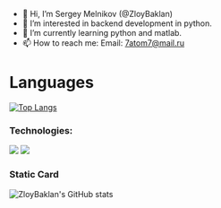 - 👋 Hi, I’m Sergey Melnikov (@ZloyBaklan)
- 👀 I’m interested in backend development in python.
- 🌱 I’m currently learning python and matlab.
- 📫 How to reach me:
    Email: 7atom7@mail.ru
# Languages
[![Top Langs](https://github-readme-stats.vercel.app/api/top-langs/?username=ZloyBaklan&layout=compact)](https://github.com/ZloyBaklan/github-readme-stats)

### Technologies: 
![](https://img.shields.io/badge/python-3.7-blue)
![](https://img.shields.io/badge/nginx-1.20.1-red)

### Static Card
![ZloyBaklan's GitHub stats](https://github-readme-stats.vercel.app/api?username=ZloyBaklan&show_icons=true&theme=radical)
<!---
ZloyBaklan/ZloyBaklan is a ✨ special ✨ repository because its `README.md` (this file) appears on your GitHub profile.
You can click the Preview link to take a look at your changes.
--->
